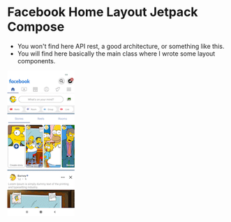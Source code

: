 # Facebook Home Layout Jetpack Compose

- You won't find here API rest, a good architecture, or something like this.
- You will find here basically the main class where I wrote some layout components.
 
![Demo](demo.gif)
